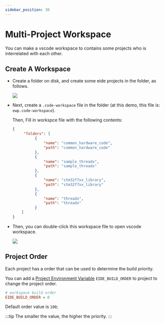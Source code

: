 ```yaml
---
sidebar_position: 30
---
```


# Multi-Project Workspace

You can make a vscode workspace to contains some projects who is interrelated with each other.

## Create A Workspace

- Create a folder on disk, and create some eide projects in the folder, as follows.

  ![](/docs_img/prj_multi_prj_ws_dir.png)

- Next, create a `.code-workspace` file in the folder (at this demo, this file is: `ewp.code-workspace`).

  Then, Fill in workspce file with the following contents:

  ```json
  {
       "folders": [
            {
                "name": "common_hardware_code",
                "path": "common_hardware_code"
            },
            {
                "name": "sample_threadx",
                "path": "sample_threadx"
            },
            {
                "name": "stm32f7xx_library",
                "path": "stm32f7xx_library"
            },
            {
                "name": "threadx",
                "path": "threadx"
            }
      ]
  }
  ```

- Then, you can double-click this workspace file to open vscode workspace.

  ![](/docs_img/prj_multi_prj_preview.png)

## Project Order

Each project has a order that can be used to determine the build priority.

You can add a [Project Environment Variable](../modules/project_settings#environment-variables) `EIDE_BUILD_ORDER` to project to change the project order.

```ini
# workspace build order
EIDE_BUILD_ORDER = 0
```

Default order value is `100`;

:::tip
The smaller the value, the higher the priority.
:::
